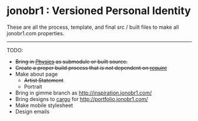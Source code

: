 jonobr1 : Versioned Personal Identity
=====================================

These are all the process, template, and final src / built files to make all jonobr1.com properties.

*****

TODO:

+ ~~Bring in [Physics](http://github.com/jonobr1/Physics) as submodule or built source.~~
+ ~~Create a proper build process that _is not_ dependent on [require](http://requirejs.org/)~~
+ Make about page
  + ~~Artist Statement~~
  + Portrait
+ Bring in gimme branch as http://inspiration.jonobr1.com/
+ Bring designs to [cargo](http://cargocollective.com/) for http://portfolio.jonobr1.com/
+ Make mobile stylesheet
+ Design emails